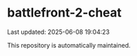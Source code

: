 # battlefront-2-cheat

Last updated: 2025-06-08 19:04:23

This repository is automatically maintained.
